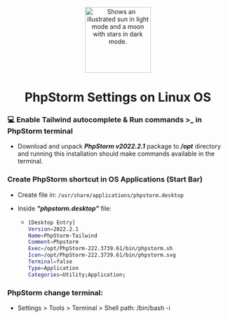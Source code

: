 <p align="center"><img width="150" alt="Shows an illustrated sun in light mode and a moon with stars in dark mode." src="https://upload.wikimedia.org/wikipedia/commons/c/c9/PhpStorm_Icon.svg"></p>

<h1 align="center">PhpStorm Settings on Linux OS</h1>


### :computer: Enable Tailwind autocomplete & Run commands >_ in PhpStorm terminal

- Download and unpack ***PhpStorm v2022.2.1*** package to **_/opt_** directory and running this installation should make commands available in the terminal.

### Create PhpStorm shortcut in OS Applications (Start Bar)

- Create file in: ``/usr/share/applications/phpstorm.desktop``
- Inside **_"phpstorm.desktop"_** file:
 
  -   ```bash
      [Desktop Entry]
      Version=2022.2.1
      Name=PhpStorm-Tailwind
      Comment=Phpstorm
      Exec=/opt/PhpStorm-222.3739.61/bin/phpstorm.sh
      Icon=/opt/PhpStorm-222.3739.61/bin/phpstorm.svg
      Terminal=false
      Type=Application
      Categories=Utility;Application;
      ```

### PhpStorm change terminal:

-   Settings > Tools > Terminal > Shell path: /bin/bash -i
